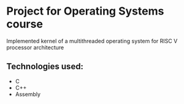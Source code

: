 # Project for Operating Systems course
Implemented kernel of a multithreaded operating system for RISC V processor architecture 
## Technologies used:

- C
- C++
- Assembly
  
	
